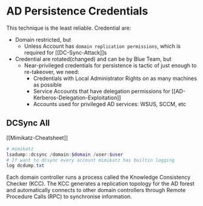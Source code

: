 # AD Persistence Credentials

This technique is the least reliable. Credential are:
- Domain restricted, but
	- Unless Account has `domain replication permissions`, which is required for [[DC-Sync-Attack]]s
- Credential are rotated(changed) and can be by Blue Team, but
	- Near-privileged credentials for persistence is tactic of just enough to re-takeover, we need:
		- Credentials with Local Administrator Rights on as many machines as possible
		- Service Accounts that have delegation permissions for [[AD-Kerberos-Delegation-Exploitation]]
		- Accounts used for privileged AD services: WSUS, SCCM, etc   

## DCSync All

[[Mimikatz-Cheatsheet]]
```powershell
# mimikatz
lsadump::dcsync /domain:$domain /user:$user
# If want to dcsync every account mimikatz has builtin logging 
log dcdump.txt
```

Each domain controller runs a process called the Knowledge Consistency Checker (KCC). The KCC generates a replication topology for the AD forest and automatically connects to other domain controllers through Remote Procedure Calls (RPC) to synchronise information.